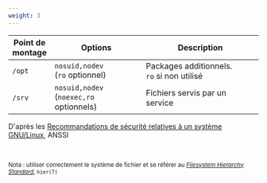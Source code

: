 ```yaml
---
weight: 3
---
```

| Point de<br/>montage | Options | Description |
| -------------------- | ------- | ----------- |
| `/opt` | `nosuid,nodev`<br/>(`ro` optionnel) | Packages additionnels.<br/>`ro` si non utilisé |
| `/srv` | `nosuid,nodev`<br/>(`noexec,ro` optionnels) | Fichiers servis par un service |

D'après les [Recommandations de sécurité relatives à un système GNU/Linux](https://www.ssi.gouv.fr/reco-securite-systeme-linux/), ANSSI

<p><br/></p>

<small>Nota : utiliser correctement le système de fichier et se référer au
[*Filesystem Hierarchy Standard*](https://refspecs.linuxfoundation.org/fhs.shtml), `hier(7)`</small>